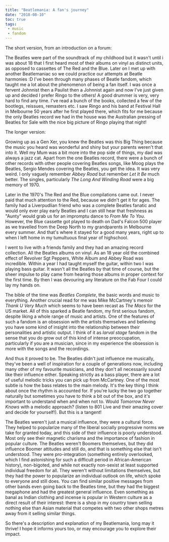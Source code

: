```yaml
---
title: "Beatlemania: A fan's journey"
date: "2018-08-10"
toc: true
tags:
 - music
 - fandom
---
```


The short version, from an introduction on a forum:

The Beatles were part of the soundtrack of my childhood but it wasn't until i was about 18
that I first heard most of their albums on vinyl as distinct units, as opposed to cassettes of The
Red and the Blue. Later on I met up with another Beatlemaniac so we could practice our attempts at
Beatle harmonies  :D I've been through many phases of Beatle fandom, which taught me a lot about the
phenomenon of being a fan itself. I was once a fervent Johnnist then a Paulist then a Johnnist again
and now I've just given up and decided I prefer Ringo to the others! A good drummer is very, very
hard to find any time.  I've read a bunch of the books, collected a few of the bootlegs, reissues,
remasters etc. I saw Ringo and his band at Festival Hall in Melbourne 50 years after he first played
there, which fits for me because the only Beatles record we had in the house was the Australian
pressing of Beatles for Sale with the nice big picture of Ringo playing that night!

The longer version:

Growing up as a Gen Xer, you knew the Beatles was this Big Thing because the music you heard was
wonderful and shiny but your parents weren't that into it. Well my Mum was a bit more into the pop
side of things, my dad was always a jazz cat. Apart from the one Beatles record, there were a bunch
of other records with other people covering Beatles songs, like Moog plays the Beatles, Sergio
Mendes covering the Beatles, you get the idea. It was very weird. I only vaguely remember *Abbey
Road* but remember *Let It Be* much better. The singles, particularly *The Long And Winding Road*
were a big memory of 1970. 

Later in the 1970's The Red and the Blue compilations came out. I never paid that much attention to
the Red, because we didn't get it for ages. The family had a Liverpudlian friend who was a complete
Beatles fanatic and would only ever play early Beatles and I can still hear that freshness as
"Aunty" would grab us for an impromptu dance to *From Me To You*. However, the Blue cassette got
played to death on Dad's Falcon 500 player as we travelled from the Deep North to my grandparents
in Melbourne every summer. And that's where it stayed for a good many years, right up to when I left
home in my tumultuous final year of highschool.

I went to live with a friends family and they had an amazing record collection. All the Beatles
albums on vinyl. As an 18 year old the combined effect of Revolver Sgt Peppers, White Album and
Abbey Road was incredible. Within a year I had taught myself the guitar, within two I was playing
bass guitar. It wasn't all the Beatles by that time of course, but the sheer impulse to play came
from hearing those albums in proper context for the first time. By then I was devouring any
literature on the Fab Four I could lay my hands on. 

The bible of the time was *Beatles Complete*, the basic words and music to everything. Another
crucial read for me was Mike McCartney's memoir *Thank U Very Much* which seems to have been recast
as *The Macs* for the US market. All of this sparked a Beatle fandom, my first serious fandom,
despite liking a whole range of music and artists. One of the features of such a fandom is an
obsession with the artists themselves and believing you have some kind of insight into the
relationship between their personalities and artistic output. I think of it as *larval stage* fandom
in the sense that you do grow out of this kind of intense preoccupation, particularly if you are a
musician, since in my experience the obsession is more with the songs and the recordings.

And thus it proved to be. The Beatles didn't just influence me musically, they've been a well of
inspiration for a couple of generations now, including many other of my favourite musicians, and
they don't all necessarily sound like their influence either. Speaking strictly as a bass player,
there are a lot of useful melodic tricks you can pick up from McCartney. One of the most subtle is
how the bass relates to the main melody. It's the key thing I think about once the rhythm is
accounted for. If you're lucky the two go together naturally but sometimes you have to think a bit
out of the box, and it's important to understand when and when not to. Would *Tomorrow Never Knows*
with a melodic approach? (listen to 801 Live and their amazing cover and decide for yourself!). But
this is a tangent!

The Beatles weren't just a musical influence, they were a cultural force. They helped to popularize
many of the liberal socially progressive norms we take for granted today, and this side of their
influence is poorly understood. Most only see their magnetic charisma and the importance of fashion
in popular culture. The Beatles weren't Boomers themselves, but they did influence Boomer attitudes
and still do, and that is something else that isn't understood. They were pro-integration (something
entirely overlooked, which I find astonishing for such a difficult period in African-American
history), non-bigoted, and while not exactly non-sexist at least supported individual freedom for
all. They weren't without limitations themselves, but they had the power to popularize an individual
outlook on life, which spoke to everyone and still does. You can find similar positive messages from
other bands even going back to the Beatles time, but they had the biggest megaphone and had the
greatest general influence. Even something as banal as Indian clothing and incense is popular in
Western culture as a direct result of their interest: there is a shop in my country town selling
nothing else than Asian material that competes with two other shops metres away from it selling
similar things.

So there's a description and explanation of my Beatlemania, long may it thrive! I hope it informs
yours too, or may encourage you to explore their impact.
